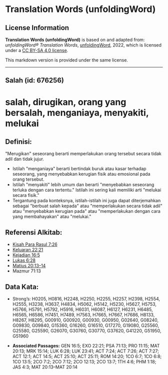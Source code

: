 # Translation Words (unfoldingWord)

## License Information

**Translation Words (unfoldingWord)** is based on and adapted from: _unfoldingWord® Translation Words_, [unfoldingWord](https://unfoldingword.org/utw), 2022, which is licensed under a [CC BY-SA 4.0 license](https://creativecommons.org/licenses/by-sa/4.0/legalcode.en).

This markdown version is provided under the same license.



--------------------------------

## Salah (id: 676256)

salah, dirugikan, orang yang bersalah, menganiaya, menyakiti, melukai
=====================================================================

Definisi:
---------

"Merugikan" seseorang berarti memperlakukan orang tersebut secara tidak adil dan tidak jujur.

* Istilah "menganiaya" berarti bertindak buruk atau kasar terhadap seseorang, yang menyebabkan kerugian fisik atau emosional pada orang tersebut.
* Istilah "menyakiti" lebih umum dan berarti "menyebabkan seseorang terluka dengan cara tertentu." Istilah ini sering kali memiliki arti "melukai secara fisik."
* Tergantung pada konteksnya, istilah\-istilah ini juga dapat diterjemahkan sebagai "berbuat salah kepada" atau "memperlakukan secara tidak adil" atau "menyebabkan kerugian pada" atau "memperlakukan dengan cara yang membahayakan" atau "melukai."

Referensi Alkitab:
------------------

* [Kisah Para Rasul 7:26](https://ref.ly/Acts0:0)
* [Keluaran 22:21](https://ref.ly/Exod22:21)
* [Kejadian 16:5](https://ref.ly/Gen16:5)
* [Lukas 6:28](https://ref.ly/Luke6:28)
* [Matius 20:13–14](https://ref.ly/Matt20:13-Matt20:14)
* Mazmur 71:13

Data Kata:
----------

* Strong’s: H0205, H0816, H2248, H2250, H2255, H2257, H2398, H2554, H2555, H3238, H3637, H4834, H5062, H5142, H5230, H5627, H5753, H5766, H5791, H5792, H5916, H6031, H6087, H6127, H6231, H6485, H6565, H6586, H7451, H7489, H7563, H7665, H7667, H7686, H8133, H8267, H8295, G00910, G00920, G00930, G00950, G02640, G08240, G09830, G09840, G15360, G16260, G16510, G17270, G19080, G25560, G25580, G25590, G26070, G30760, G30770, G37620, G41220, G51950, G51960

* **Associated Passages:** GEN 16:5; EXO 22:21; PSA 71:13; PRO 11:15; MAT 20:13; MRK 15:14; LUK 6:28; LUK 23:41; ACT 7:24; ACT 7:26; ACT 7:27; ACT 12:1; ACT 14:5; ACT 25:10; ACT 25:11; ROM 14:20; 1CO 6:7; 1CO 6:8; 1CO 13:5; 2CO 7:2; 2CO 7:12; 2CO 12:13; 2CO 13:7; 1TH 4:6; PHM 1:18; JAS 4:3; MAT 20:13–MAT 20:14

